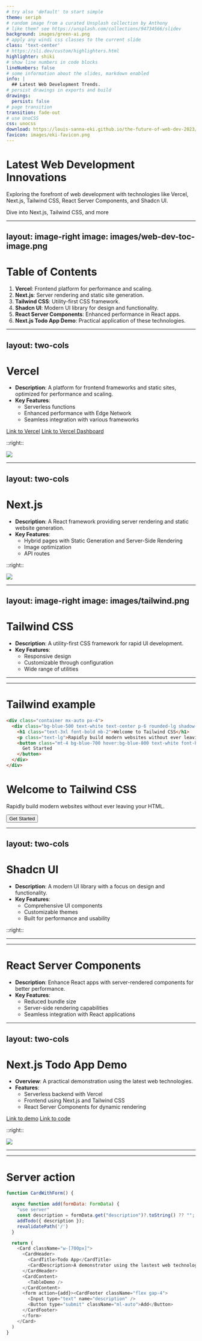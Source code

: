 ```yaml
---
# try also 'default' to start simple
theme: seriph
# random image from a curated Unsplash collection by Anthony
# like them? see https://unsplash.com/collections/94734566/slidev
background: images/green-ai.png
# apply any windi css classes to the current slide
class: 'text-center'
# https://sli.dev/custom/highlighters.html
highlighter: shiki
# show line numbers in code blocks
lineNumbers: false
# some information about the slides, markdown enabled
info: |
  ## Latest Web Development Trends.
# persist drawings in exports and build
drawings:
  persist: false
# page transition
transition: fade-out
# use UnoCSS
css: unocss
download: https://louis-sanna-eki.github.io/the-future-of-web-dev-2023/export/slides-export.pdf
favicon: images/eki-favicon.png
---
```


# Latest Web Development Innovations

Exploring the forefront of web development with technologies like Vercel, Next.js, Tailwind CSS, React Server Components, and Shadcn UI.

<div class="pt-12">
  <span @click="$slidev.nav.next" class="px-2 py-1 rounded cursor-pointer" hover="bg-white bg-opacity-10">
    Dive into Next.js, Tailwind CSS, and more <carbon:arrow-right class="inline"/>
  </span>
</div>

---
layout: image-right
image: images/web-dev-toc-image.png
---

# Table of Contents

1. **Vercel**: Frontend platform for performance and scaling.
2. **Next.js**: Server rendering and static site generation.
3. **Tailwind CSS**: Utility-first CSS framework.
5. **Shadcn UI**: Modern UI library for design and functionality.
4. **React Server Components**: Enhanced performance in React apps.
6. **Next.js Todo App Demo**: Practical application of these technologies.

---
layout: two-cols
---

# Vercel

- **Description**: A platform for frontend frameworks and static sites, optimized for performance and scaling.
- **Key Features**: 
  - Serverless functions
  - Enhanced performance with Edge Network
  - Seamless integration with various frameworks

[Link to Vercel](https://vercel.com)
[Link to Vercel Dashboard](https://vercel.com/dashboard)

::right::

<img src="/images/vercel-dashboard.png" class="mt-20 rounded shadow" />

---
layout: two-cols
---

# Next.js

- **Description**: A React framework providing server rendering and static website generation.
- **Key Features**:
  - Hybrid pages with Static Generation and Server-Side Rendering
  - Image optimization
  - API routes

::right::

<img src="/images/next-js.png" class="mt-40 ml-8 rounded shadow" />


---
layout: image-right
image: images/tailwind.png
---

# Tailwind CSS

- **Description**: A utility-first CSS framework for rapid UI development.
- **Key Features**:
  - Responsive design
  - Customizable through configuration
  - Wide range of utilities

---
---

# Tailwind example

```html
<div class="container mx-auto px-4">
  <div class="bg-blue-500 text-white text-center p-6 rounded-lg shadow-lg">
    <h1 class="text-3xl font-bold mb-2">Welcome to Tailwind CSS</h1>
    <p class="text-lg">Rapidly build modern websites without ever leaving your HTML.</p>
    <button class="mt-4 bg-blue-700 hover:bg-blue-800 text-white font-bold py-2 px-4 rounded">
      Get Started
    </button>
  </div>
</div>
```

<div class="container mx-auto px-4">
  <div class="bg-blue-500 text-white text-center p-6 rounded-lg shadow-lg">
    <h1 class="text-3xl font-bold mb-2">Welcome to Tailwind CSS</h1>
    <p class="text-lg">Rapidly build modern websites without ever leaving your HTML.</p>
    <button class="mt-4 bg-blue-700 hover:bg-blue-800 text-white font-bold py-2 px-4 rounded">
      Get Started
    </button>
  </div>
</div>

---
layout: two-cols
---

# Shadcn UI

- **Description**: A modern UI library with a focus on design and functionality.
- **Key Features**:
  - Comprehensive UI components
  - Customizable themes
  - Built for performance and usability

::right::

<!-- ![Shadcn UI Logo](images/shadcn-ui-logo.png) -->

---
---

# React Server Components

- **Description**: Enhance React apps with server-rendered components for better performance.
- **Key Features**:
  - Reduced bundle size
  - Server-side rendering capabilities
  - Seamless integration with React applications

---
layout: two-cols
---

# Next.js Todo App Demo

- **Overview**: A practical demonstration using the latest web technologies.
- **Features**:
  - Serverless backend with Vercel
  - Frontend using Next.js and Tailwind CSS
  - React Server Components for dynamic rendering

[Link to demo](https://nextjs-todo-app-theta-flame.vercel.app/)
[Link to code](https://github.com/louis-sanna-eki/nextjs-todo-app)

::right::

<img src="/images/nextjs-todo-app-screenshot.png" class="h-80 rounded shadow" />

---
---

# Server action

```javascript
function CardWithForm() {

  async function add(formData: FormData) {
    "use server"
    const description = formData.get("description")?.toString() ?? "";
    addTodo({ description });
    revalidatePath('/')
  }

  return (
    <Card className="w-[700px]">
      <CardHeader>
        <CardTitle>Todo App</CardTitle>
        <CardDescription>A demonstrator using the lastest web technologies.</CardDescription>
      </CardHeader>
      <CardContent>
        <TableDemo />
      </CardContent>
      <form action={add}><CardFooter className="flex gap-4">
        <Input type="text" name="description" />
        <Button type="submit" className="ml-auto">Add</Button>
      </CardFooter>
      </form>
    </Card>
  )
}
```
